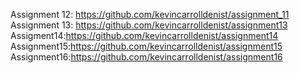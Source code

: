 Assignment 12: https://github.com/kevincarrolldenist/assignment_11
Assignment 13: https://github.com/kevincarrolldenist/assignment13
Assigment14:https://github.com/kevincarrolldenist/assignment14
Assignment15:https://github.com/kevincarrolldenist/assignment15
Assignment16:https://github.com/kevincarrolldenist/assignment16
